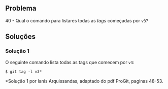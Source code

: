 ## Problema

40 - Qual o comando para listares todas as _tags_ começadas por `v3`?

## Soluções 

### Solução 1

O seguinte comando lista todas as tags que comecem por `v3`:

```
$ git tag -l v3* 
```


*Solução 1 por Ianis Arquissandas, adaptado do pdf ProGit, paginas 48-53.